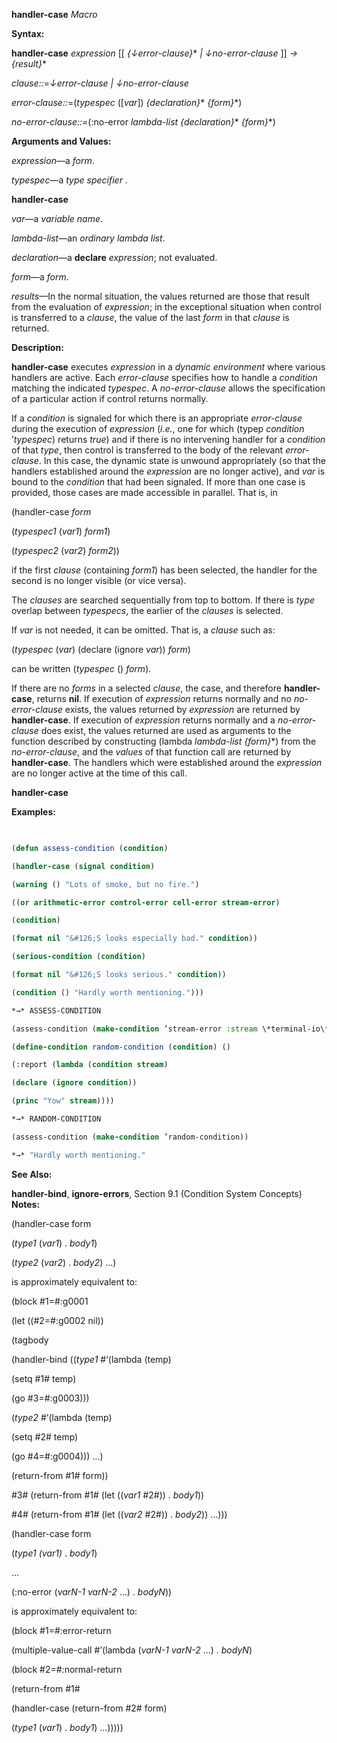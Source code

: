 **handler-case** *Macro* 



**Syntax:** 



**handler-case** *expression* [[ *\{↓error-clause\}*\* *| ↓no-error-clause* ]] *→ \{result\}*\* 



*clause::*=*↓error-clause | ↓no-error-clause* 



*error-clause::*=(*typespec* ([*var*]) *\{declaration\}*\* *\{form\}*\*) 



*no-error-clause::*=(:no-error *lambda-list \{declaration\}*\* *\{form\}*\*) 



**Arguments and Values:** 



*expression*—a *form*. 



*typespec*—a *type specifier* . 







 



 



**handler-case** 



*var*—a *variable name*. 



*lambda-list*—an *ordinary lambda list*. 



*declaration*—a **declare** *expression*; not evaluated. 



*form*—a *form*. 



*results*—In the normal situation, the values returned are those that result from the evaluation of *expression*; in the exceptional situation when control is transferred to a *clause*, the value of the last *form* in that *clause* is returned. 



**Description:** 



**handler-case** executes *expression* in a *dynamic environment* where various handlers are active. Each *error-clause* specifies how to handle a *condition* matching the indicated *typespec*. A *no-error-clause* allows the specification of a particular action if control returns normally. 



If a *condition* is signaled for which there is an appropriate *error-clause* during the execution of *expression* (*i.e.*, one for which (typep *condition* ’*typespec*) returns *true*) and if there is no intervening handler for a *condition* of that *type*, then control is transferred to the body of the relevant *error-clause*. In this case, the dynamic state is unwound appropriately (so that the handlers established around the *expression* are no longer active), and *var* is bound to the *condition* that had been signaled. If more than one case is provided, those cases are made accessible in parallel. That is, in 



(handler-case *form* 



(*typespec1* (*var1*) *form1*) 



(*typespec2* (*var2*) *form2*)) 



if the first *clause* (containing *form1*) has been selected, the handler for the second is no longer visible (or vice versa). 



The *clauses* are searched sequentially from top to bottom. If there is *type* overlap between *typespecs*, the earlier of the *clauses* is selected. 



If *var* is not needed, it can be omitted. That is, a *clause* such as: 



(*typespec* (*var*) (declare (ignore *var*)) *form*) 



can be written (*typespec* () *form*). 



If there are no *forms* in a selected *clause*, the case, and therefore **handler-case**, returns **nil**. If execution of *expression* returns normally and no *no-error-clause* exists, the values returned by *expression* are returned by **handler-case**. If execution of *expression* returns normally and a *no-error-clause* does exist, the values returned are used as arguments to the function described by constructing (lambda *lambda-list \{form\}*\*) from the *no-error-clause*, and the *values* of that function call are returned by **handler-case**. The handlers which were established around the *expression* are no longer active at the time of this call. 







 



 



**handler-case** 



**Examples:**
```lisp
 

(defun assess-condition (condition) 

(handler-case (signal condition) 

(warning () "Lots of smoke, but no fire.") 

((or arithmetic-error control-error cell-error stream-error) 

(condition) 

(format nil "&#126;S looks especially bad." condition)) 

(serious-condition (condition) 

(format nil "&#126;S looks serious." condition)) 

(condition () "Hardly worth mentioning."))) 

*→* ASSESS-CONDITION 

(assess-condition (make-condition ’stream-error :stream \*terminal-io\*)) *→* "#<STREAM-ERROR 12352256> looks especially bad." 

(define-condition random-condition (condition) () 

(:report (lambda (condition stream) 

(declare (ignore condition)) 

(princ "Yow" stream)))) 

*→* RANDOM-CONDITION 

(assess-condition (make-condition ’random-condition)) 

*→* "Hardly worth mentioning." 


```
**See Also:** 



**handler-bind**, **ignore-errors**, Section 9.1 (Condition System Concepts) **Notes:** 



(handler-case form 



(*type1* (*var1*) . *body1*) 



(*type2* (*var2*) . *body2*) ...) 



is approximately equivalent to: 



(block #1=#:g0001 



(let ((#2=#:g0002 nil)) 



(tagbody 



(handler-bind ((*type1* #’(lambda (temp) 



(setq #1# temp) 



(go #3=#:g0003))) 



(*type2* #’(lambda (temp) 



(setq #2# temp) 



(go #4=#:g0004))) ...) 



(return-from #1# form)) 



#3# (return-from #1# (let ((*var1* #2#)) . *body1*)) 



#4# (return-from #1# (let ((*var2* #2#)) . *body2*)) ...))) 



(handler-case form 







 



 



(*type1 (var1)* . *body1*) 



... 



(:no-error (*varN-1 varN-2* ...) . *bodyN*)) 



is approximately equivalent to: 



(block #1=#:error-return 



(multiple-value-call #’(lambda (*varN-1 varN-2* ...) . *bodyN*) 



(block #2=#:normal-return 



(return-from #1# 



(handler-case (return-from #2# form) 



(*type1* (*var1*) . *body1*) ...))))) 



